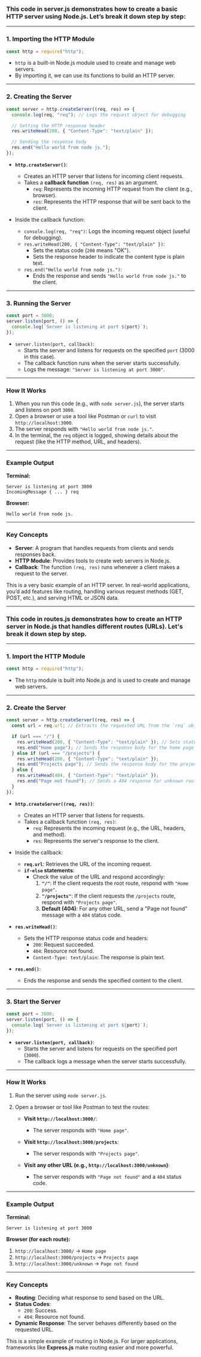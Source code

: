 ### This code in server.js demonstrates how to create a basic HTTP server using Node.js. Let’s break it down step by step:

---

### **1. Importing the HTTP Module**
```javascript
const http = require("http");
```
- `http` is a built-in Node.js module used to create and manage web servers.
- By importing it, we can use its functions to build an HTTP server.

---

### **2. Creating the Server**
```javascript
const server = http.createServer((req, res) => {
  console.log(req, "req"); // Logs the request object for debugging

  // Setting the HTTP response header
  res.writeHead(200, { "Content-Type": "text/plain" });

  // Sending the response body
  res.end("Hello world from node js.");
});
```
- **`http.createServer()`**:
    - Creates an HTTP server that listens for incoming client requests.
    - Takes a **callback function** `(req, res)` as an argument.
        - `req`: Represents the incoming HTTP request from the client (e.g., browser).
        - `res`: Represents the HTTP response that will be sent back to the client.

- Inside the callback function:
    - `console.log(req, "req")`: Logs the incoming request object (useful for debugging).
    - `res.writeHead(200, { "Content-Type": "text/plain" })`:
        - Sets the status code (`200` means "OK").
        - Sets the response header to indicate the content type is plain text.
    - `res.end("Hello world from node js.")`:
        - Ends the response and sends `"Hello world from node js."` to the client.

---

### **3. Running the Server**
```javascript
const port = 3000;
server.listen(port, () => {
  console.log(`Server is listening at port ${port}`);
});
```
- `server.listen(port, callback)`:
    - Starts the server and listens for requests on the specified `port` (3000 in this case).
    - The callback function runs when the server starts successfully.
    - Logs the message: `"Server is listening at port 3000"`.

---

### **How It Works**
1. When you run this code (e.g., with `node server.js`), the server starts and listens on port `3000`.
2. Open a browser or use a tool like Postman or `curl` to visit `http://localhost:3000`.
3. The server responds with `"Hello world from node js."`.
4. In the terminal, the `req` object is logged, showing details about the request (like the HTTP method, URL, and headers).

---

### **Example Output**
**Terminal:**
```
Server is listening at port 3000
IncomingMessage { ... } req
```

**Browser:**
```
Hello world from node js.
```

---

### **Key Concepts**
- **Server**: A program that handles requests from clients and sends responses back.
- **HTTP Module**: Provides tools to create web servers in Node.js.
- **Callback**: The function `(req, res)` runs whenever a client makes a request to the server.

This is a very basic example of an HTTP server. In real-world applications, you’d add features like routing, handling various request methods (GET, POST, etc.), and serving HTML or JSON data.

---

### This code in routes.js demonstrates how to create an HTTP server in Node.js that handles different routes (URLs). Let's break it down step by step.

---

### **1. Import the HTTP Module**
```javascript
const http = require("http");
```
- The `http` module is built into Node.js and is used to create and manage web servers.

---

### **2. Create the Server**
```javascript
const server = http.createServer((req, res) => {
  const url = req.url; // Extracts the requested URL from the `req` object

  if (url === "/") {
    res.writeHead(200, { "Content-Type": "text/plain" }); // Sets status code and response header
    res.end("Home page"); // Sends the response body for the home page
  } else if (url === "/projects") {
    res.writeHead(200, { "Content-Type": "text/plain" });
    res.end("Projects page"); // Sends the response body for the projects page
  } else {
    res.writeHead(404, { "Content-Type": "text/plain" });
    res.end("Page not found"); // Sends a 404 response for unknown routes
  }
});
```

- **`http.createServer((req, res))`**:
    - Creates an HTTP server that listens for requests.
    - Takes a callback function `(req, res)`:
        - `req`: Represents the incoming request (e.g., the URL, headers, and method).
        - `res`: Represents the server's response to the client.

- Inside the callback:
    - **`req.url`**: Retrieves the URL of the incoming request.
    - **`if-else` statements**:
        - Check the value of the URL and respond accordingly:
            1. **`"/"`**: If the client requests the root route, respond with `"Home page"`.
            2. **`"/projects"`**: If the client requests the `/projects` route, respond with `"Projects page"`.
            3. **Default (404)**: For any other URL, send a "Page not found" message with a `404` status code.

- **`res.writeHead()`**:
    - Sets the HTTP response status code and headers:
        - `200`: Request succeeded.
        - `404`: Resource not found.
        - `Content-Type: text/plain`: The response is plain text.

- **`res.end()`**:
    - Ends the response and sends the specified content to the client.

---

### **3. Start the Server**
```javascript
const port = 3000;
server.listen(port, () => {
  console.log(`Server is listening at port ${port}`);
});
```
- **`server.listen(port, callback)`**:
    - Starts the server and listens for requests on the specified port (`3000`).
    - The callback logs a message when the server starts successfully.

---

### **How It Works**
1. Run the server using `node server.js`.
2. Open a browser or tool like Postman to test the routes:

    - **Visit `http://localhost:3000/`**:
        - The server responds with `"Home page"`.

    - **Visit `http://localhost:3000/projects`**:
        - The server responds with `"Projects page"`.

    - **Visit any other URL (e.g., `http://localhost:3000/unknown`)**:
        - The server responds with `"Page not found"` and a `404` status code.

---

### **Example Output**
**Terminal:**
```
Server is listening at port 3000
```

**Browser (for each route):**
1. `http://localhost:3000/` → `Home page`
2. `http://localhost:3000/projects` → `Projects page`
3. `http://localhost:3000/unknown` → `Page not found`

---

### **Key Concepts**
- **Routing**: Deciding what response to send based on the URL.
- **Status Codes**:
    - `200`: Success.
    - `404`: Resource not found.
- **Dynamic Response**: The server behaves differently based on the requested URL.

This is a simple example of routing in Node.js. For larger applications, frameworks like **Express.js** make routing easier and more powerful.